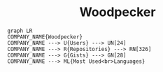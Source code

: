 <h1 align="center">Woodpecker</h1>

```mermaid
graph LR
COMPANY_NAME{Woodpecker}
COMPANY_NAME ---> U{Users} ---> UN[24]
COMPANY_NAME ---> R{Repositories} ---> RN[326]
COMPANY_NAME ---> G{Gists} ---> GN[28]
COMPANY_NAME ---> ML{Most Used<br>Languages}
```
